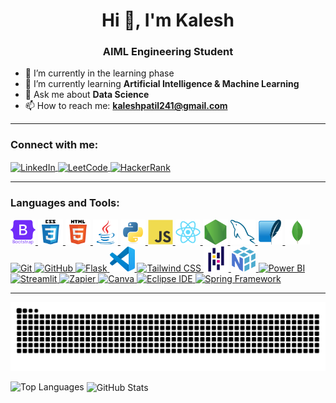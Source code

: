 <h1 align="center">Hi 👋, I'm Kalesh</h1>
<h3 align="center">AIML Engineering Student</h3>

- 🔭 I’m currently in the learning phase  
- 🌱 I’m currently learning **Artificial Intelligence & Machine Learning**  
- 💬 Ask me about **Data Science**  
- 📫 How to reach me: **kaleshpatil241@gmail.com**  
  

---

<h3 align="left">Connect with me:</h3>
<p align="left">
  <a href="https://www.linkedin.com/in/kalesh-patil-232873292/" target="blank">
    <img align="center" src="https://raw.githubusercontent.com/rahuldkjain/github-profile-readme-generator/master/src/images/icons/Social/linked-in-alt.svg" alt="LinkedIn" height="30" width="40" />
  </a>
  <a href="https://leetcode.com/u/kalesh_094/" target="blank">
    <img align="center" src="https://raw.githubusercontent.com/rahuldkjain/github-profile-readme-generator/master/src/images/icons/Social/leet-code.svg" alt="LeetCode" height="30" width="40" />
  </a>
  <a href="https://www.hackerrank.com/mahajankalesh" target="blank">
    <img align="center" src="https://raw.githubusercontent.com/rahuldkjain/github-profile-readme-generator/master/src/images/icons/Social/hackerrank.svg" alt="HackerRank" height="30" width="40" />
  </a>
</p>

---
<h3 align="left">Languages and Tools:</h3>
<p align="left"> 
  <a href="https://getbootstrap.com" target="_blank" rel="noreferrer">
    <img src="https://raw.githubusercontent.com/devicons/devicon/master/icons/bootstrap/bootstrap-plain-wordmark.svg" alt="Bootstrap" width="40" height="40" />
  </a> 
  <a href="https://www.w3schools.com/css/" target="_blank" rel="noreferrer">
    <img src="https://raw.githubusercontent.com/devicons/devicon/master/icons/css3/css3-original-wordmark.svg" alt="CSS3" width="40" height="40" />
  </a> 
  <a href="https://www.w3.org/html/" target="_blank" rel="noreferrer">
    <img src="https://raw.githubusercontent.com/devicons/devicon/master/icons/html5/html5-original-wordmark.svg" alt="HTML5" width="40" height="40" />
  </a> 
  <a href="https://www.java.com" target="_blank" rel="noreferrer">
    <img src="https://raw.githubusercontent.com/devicons/devicon/master/icons/java/java-original.svg" alt="Java" width="40" height="40" />
  </a> 
  <a href="https://www.python.org" target="_blank" rel="noreferrer">
    <img src="https://raw.githubusercontent.com/devicons/devicon/master/icons/python/python-original.svg" alt="Python" width="40" height="40" />
  </a> 
  <a href="https://developer.mozilla.org/en-US/docs/Web/JavaScript" target="_blank" rel="noreferrer">
    <img src="https://raw.githubusercontent.com/devicons/devicon/master/icons/javascript/javascript-original.svg" alt="JavaScript" width="40" height="40" />
  </a>
  <a href="https://reactjs.org/" target="_blank" rel="noreferrer">
    <img src="https://raw.githubusercontent.com/devicons/devicon/master/icons/react/react-original.svg" alt="React" width="40" height="40" />
  </a>
  <a href="https://nodejs.org" target="_blank" rel="noreferrer">
    <img src="https://raw.githubusercontent.com/devicons/devicon/master/icons/nodejs/nodejs-original.svg" alt="Node.js" width="40" height="40" />
  </a>
  <a href="https://www.mysql.com/" target="_blank" rel="noreferrer">
    <img src="https://raw.githubusercontent.com/devicons/devicon/master/icons/mysql/mysql-original.svg" alt="MySQL" width="40" height="40" />
  </a>
  <a href="https://www.sqlite.org/" target="_blank" rel="noreferrer">
    <img src="https://raw.githubusercontent.com/devicons/devicon/master/icons/sqlite/sqlite-original.svg" alt="SQLite" width="40" height="40" />
  </a>
  <a href="https://www.mongodb.com/" target="_blank" rel="noreferrer">
    <img src="https://raw.githubusercontent.com/devicons/devicon/master/icons/mongodb/mongodb-original.svg" alt="MongoDB" width="40" height="40" />
  </a>
  <a href="https://git-scm.com/" target="_blank" rel="noreferrer">
    <img src="https://www.vectorlogo.zone/logos/git-scm/git-scm-icon.svg" alt="Git" width="40" height="40" />
  </a>
  <a href="https://github.com/" target="_blank" rel="noreferrer">
    <img src="https://github.githubassets.com/images/modules/logos_page/GitHub-Mark.png" alt="GitHub" width="40" height="40" />
  </a>
  <a href="https://flask.palletsprojects.com/" target="_blank" rel="noreferrer">
    <img src="https://upload.wikimedia.org/wikipedia/commons/thumb/3/3c/Flask_logo.svg/800px-Flask_logo.svg.png" alt="Flask" width="40" height="40" />
  </a>
  <a href="https://code.visualstudio.com/" target="_blank" rel="noreferrer">
    <img src="https://raw.githubusercontent.com/devicons/devicon/master/icons/vscode/vscode-original.svg" alt="VS Code" width="40" height="40" />
  </a>
  <a href="https://tailwindcss.com/" target="_blank" rel="noreferrer">
    <img src="https://www.vectorlogo.zone/logos/tailwindcss/tailwindcss-icon.svg" alt="Tailwind CSS" width="40" height="40" />
  </a>
  <a href="https://pandas.pydata.org/" target="_blank" rel="noreferrer">
    <img src="https://raw.githubusercontent.com/devicons/devicon/master/icons/pandas/pandas-original.svg" alt="Pandas" width="40" height="40" />
  </a>
  <a href="https://numpy.org/" target="_blank" rel="noreferrer">
    <img src="https://raw.githubusercontent.com/devicons/devicon/master/icons/numpy/numpy-original.svg" alt="NumPy" width="40" height="40" />
  </a>
  <a href="https://powerbi.microsoft.com/" target="_blank" rel="noreferrer">
    <img src="https://data.fsu.edu/sites/g/files/upcbnu4486/files/Power%20BI%20Icon.png"alt="Power BI" width="40" height="40" />
  </a>
  <a href="https://streamlit.io/" target="_blank" rel="noreferrer">
  <img src="https://streamlit.io/images/brand/streamlit-logo-secondary-colormark-darktext.png" alt="Streamlit" width="100" height="40" />
</a>
<a href="https://zapier.com/" target="_blank" rel="noreferrer">
  <img src="https://upload.wikimedia.org/wikipedia/commons/5/5a/Zapier_logo.svg" alt="Zapier" width="100" height="40" />
</a>
<a href="https://www.canva.com/" target="_blank" rel="noreferrer">
  <img src="https://upload.wikimedia.org/wikipedia/commons/0/08/Canva_logo_2021.svg" alt="Canva" width="100" height="40" />
</a>
<a href="https://www.eclipse.org/" target="_blank" rel="noreferrer">
  <img src="https://www.pngfind.com/pngs/m/12-122645_eclipse1024-eclipse-ide-icon-png-transparent-png.svg" alt="Eclipse IDE" width="100" height="40" />
</a>
<a href="https://spring.io/" target="_blank" rel="noreferrer">
  <img src="https://upload.wikimedia.org/wikipedia/commons/4/44/Spring_Framework_Logo_2018.svg" alt="Spring Framework" width="100" height="40" />
</a>



</p>

---

<!-- ✅ Dark/Light Snake Animation -->
<picture>
  <source media="(prefers-color-scheme: dark)" srcset="https://raw.githubusercontent.com/realsarthak/realsarthak/output/snake-dark.svg" />
  <source media="(prefers-color-scheme: light)" srcset="https://raw.githubusercontent.com/realsarthak/realsarthak/output/snake-light.svg" />
  <img alt="GitHub Contribution Snake" src="https://raw.githubusercontent.com/realsarthak/realsarthak/output/snake-light.svg" />
</picture>

<p><img align="left" src="https://github-readme-stats.vercel.app/api/top-langs?username=kalesh-94&show_icons=true&locale=en&layout=compact" alt="Top Languages" /></p>

<p>&nbsp;<img align="center" src="https://github-readme-stats.vercel.app/api?username=kalesh-94&show_icons=true&locale=en" alt="GitHub Stats" /></p>
